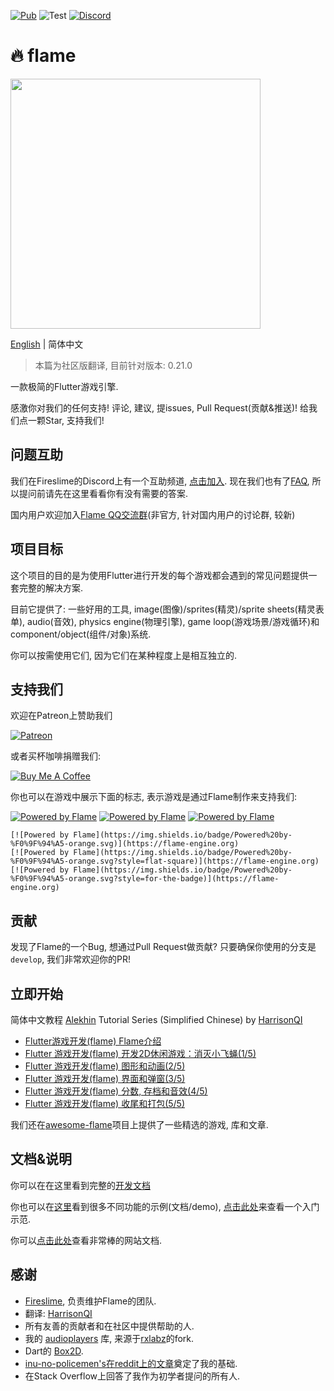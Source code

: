 [![Pub](https://img.shields.io/pub/v/flame.svg?style=popout)](https://pub.dartlang.org/packages/flame) ![Test](https://github.com/flame-engine/flame/workflows/Test/badge.svg?branch=master&event=push) [![Discord](https://img.shields.io/discord/509714518008528896.svg)](https://discord.gg/pxrBmy4)

# :fire: flame

<img src="https://i.imgur.com/vFDilXT.png" width="400">

[English](README.md) | 简体中文

> 本篇为社区版翻译, 目前针对版本: 0.21.0

一款极简的Flutter游戏引擎.

感激你对我们的任何支持! 评论, 建议, 提issues, Pull Request(贡献&推送)! 给我们点一颗Star, 支持我们! 

## 问题互助

我们在Fireslime的Discord上有一个互助频道, [点击加入](https://discord.gg/pxrBmy4). 现在我们也有了[FAQ](FAQ.md), 所以提问前请先在这里看看你有没有需要的答案.

国内用户欢迎加入[Flame QQ交流群](https://jq.qq.com/?_wv=1027&k=5ETLFm3)(非官方, 针对国内用户的讨论群, 较新)

## 项目目标

这个项目的目的是为使用Flutter进行开发的每个游戏都会遇到的常见问题提供一套完整的解决方案.

目前它提供了: 一些好用的工具, image(图像)/sprites(精灵)/sprite sheets(精灵表单), audio(音效), physics engine(物理引擎), game loop(游戏场景/游戏循环)和component/object(组件/对象)系统.

你可以按需使用它们, 因为它们在某种程度上是相互独立的.

## 支持我们

欢迎在Patreon上赞助我们

[![Patreon](https://c5.patreon.com/external/logo/become_a_patron_button.png)](https://www.patreon.com/fireslime)

或者买杯咖啡捐赠我们:

[![Buy Me A Coffee](https://user-images.githubusercontent.com/835641/60540201-fcd7fa00-9ce4-11e9-87ec-1e98568e9f58.png)](https://www.buymeacoffee.com/fireslime)

你也可以在游戏中展示下面的标志, 表示游戏是通过Flame制作来支持我们:

[![Powered by Flame](https://img.shields.io/badge/Powered%20by-%F0%9F%94%A5-orange.svg)](https://flame-engine.org)
[![Powered by Flame](https://img.shields.io/badge/Powered%20by-%F0%9F%94%A5-orange.svg?style=flat-square)](https://flame-engine.org)
[![Powered by Flame](https://img.shields.io/badge/Powered%20by-%F0%9F%94%A5-orange.svg?style=for-the-badge)](https://flame-engine.org)

```
[![Powered by Flame](https://img.shields.io/badge/Powered%20by-%F0%9F%94%A5-orange.svg)](https://flame-engine.org)
[![Powered by Flame](https://img.shields.io/badge/Powered%20by-%F0%9F%94%A5-orange.svg?style=flat-square)](https://flame-engine.org)
[![Powered by Flame](https://img.shields.io/badge/Powered%20by-%F0%9F%94%A5-orange.svg?style=for-the-badge)](https://flame-engine.org)
```

## 贡献

发现了Flame的一个Bug, 想通过Pull Request做贡献? 只要确保你使用的分支是`develop`, 我们非常欢迎你的PR! 

## 立即开始

简体中文教程 [Alekhin](https://github.com/japalekhin) Tutorial Series (Simplified Chinese) by [HarrisonQI](https://github.com/HarrisonQi) 
- [Flutter游戏开发(flame) Flame介绍](https://www.bugcatt.com/archives/279)
- [Flutter 游戏开发(flame) 开发2D休闲游戏：消灭小飞蝇(1/5)](https://www.bugcatt.com/archives/292)
- [Flutter 游戏开发(flame) 图形和动画(2/5)](https://www.bugcatt.com/archives/560)
- [Flutter 游戏开发(flame) 界面和弹窗(3/5)](https://www.bugcatt.com/archives/562)
- [Flutter 游戏开发(flame) 分数, 存档和音效(4/5)](https://www.bugcatt.com/archives/564)
- [Flutter 游戏开发(flame) 收尾和打包(5/5)](https://www.bugcatt.com/archives/731)

我们还在[awesome-flame](https://github.com/flame-engine/awesome-flame)项目上提供了一些精选的游戏, 库和文章.

## 文档&说明

你可以在在这里看到完整的[开发文档](doc/README.md)

你也可以在[这里](doc/examples)看到很多不同功能的示例(文档/demo), [点击此处](./example)来查看一个入门示范.

你可以[点击此处](https://flame-engine.org/)查看非常棒的网站文档.

## 感谢

 * [Fireslime](https://fireslime.xyz), 负责维护Flame的团队.
 * 翻译: [HarrisonQI](https://github.com/HarrisonQi)
 * 所有友善的贡献者和在社区中提供帮助的人.
 * 我的 [audioplayers](https://github.com/luanpotter/audioplayer) 库, 来源于[rxlabz](https://github.com/rxlabz/audioplayer)的fork.
 * Dart的 [Box2D](https://github.com/google/box2d.dart).
 * [inu-no-policemen's在reddit上的文章](https://www.reddit.com/r/dartlang/comments/69luui/minimal_flutter_game_loop/)奠定了我的基础.
 * 在Stack Overflow上回答了我作为初学者提问的所有人.
